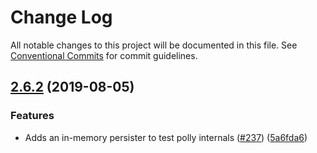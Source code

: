 # Change Log

All notable changes to this project will be documented in this file.
See [Conventional Commits](https://conventionalcommits.org) for commit guidelines.

## [2.6.2](https://github.com/netflix/pollyjs/tree/master/packages/@pollyjs/persister-in-memory/compare/v2.6.1...v2.6.2) (2019-08-05)


### Features

* Adds an in-memory persister to test polly internals ([#237](https://github.com/netflix/pollyjs/tree/master/packages/@pollyjs/persister-in-memory/issues/237)) ([5a6fda6](https://github.com/netflix/pollyjs/tree/master/packages/@pollyjs/persister-in-memory/commit/5a6fda6))

